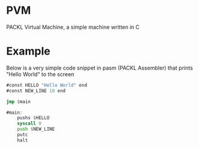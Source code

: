 # PVM
PACKL Virtual Machine, a simple machine written in C

# Example

Below is a very simple code snippet in pasm (PACKL Assembler) that prints "Hello World" to the screen

```asm
#const HELLO "Hello World" end
#const NEW_LINE 10 end

jmp $main

#main:
	pushs $HELLO
	syscall 0
	push $NEW_LINE
	putc 
	halt
```
